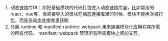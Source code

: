 
1. 动态链接库DLL
  即把基础模块的代码打包进入动态链接库里，比如常用的react，vue等，当需要导入的模块在动态连接库里的时候，模块不能再次被打包，而是去动态连接库里获取
2. 分离 runtime 和 manifest 
  runtime: webpack 用来连接模块化应用程序所需的所有代码。
  manifest: webpack 管理所有所需模块之间的交互。
